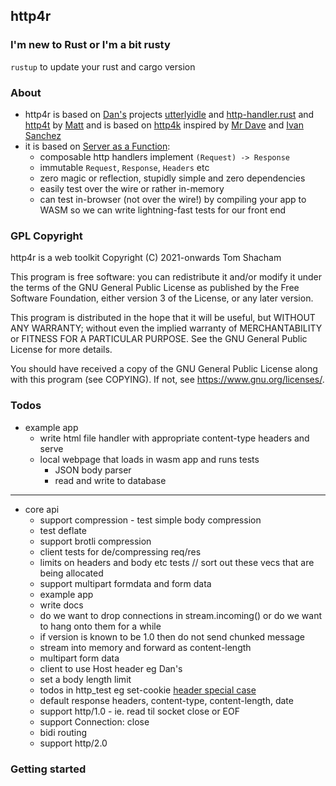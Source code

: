 ## http4r

### I'm new to Rust or I'm a bit rusty

`rustup` to update your rust and cargo version

### About

- http4r is based on [Dan's](https://github.com/bodar/) projects
  [utterlyidle](https://github.com/bodar/utterlyidle)
  and [http-handler.rust](https://github.com/danielbodart/http-handler.rust)
  and [http4t](https://github.com/http4t/http4t) by [Matt](https://github.com/savagematt)
  and is based on [http4k](https://www.http4k.org/) inspired by [Mr Dave](https://github.com/daviddenton) and [Ivan Sanchez](https://github.com/s4nchez)
- it is based on [Server as a Function](https://monkey.org/~marius/funsrv.pdf):
  - composable http handlers implement `(Request) -> Response`
  - immutable `Request`, `Response`, `Headers` etc
  - zero magic or reflection, stupidly simple and zero dependencies
  - easily test over the wire or rather in-memory
  - can test in-browser (not over the wire!) by compiling your app to WASM so
    we can write lightning-fast tests for our front end


### GPL Copyright

http4r is a web toolkit
Copyright (C) 2021-onwards Tom Shacham

This program is free software: you can redistribute it and/or modify
it under the terms of the GNU General Public License as published by
the Free Software Foundation, either version 3 of the License, or
any later version.

This program is distributed in the hope that it will be useful,
but WITHOUT ANY WARRANTY; without even the implied warranty of
MERCHANTABILITY or FITNESS FOR A PARTICULAR PURPOSE. See the
GNU General Public License for more details.

You should have received a copy of the GNU General Public License
along with this program (see COPYING).  If not, see <https://www.gnu.org/licenses/>.


### Todos

- example app
  - write html file handler with appropriate content-type headers and serve 
  - local webpage that loads in wasm app and runs tests
    - JSON body parser
    - read and write to database
---
- core api
  - support compression - test simple body compression
  - test deflate
  - support brotli compression
  - client tests for de/compressing req/res
  - limits on headers and body etc tests // sort out these vecs that are being allocated
  - support multipart formdata and form data
  - example app
  - write docs
  - do we want to drop connections in stream.incoming() or do we want to hang onto them for a while
  - if version is known to be 1.0 then do not send chunked message
  - stream into memory and forward as content-length 
  - multipart form data
  - client to use Host header eg Dan's
  - set a body length limit
  - todos in http_test eg set-cookie [header special case](https://datatracker.ietf.org/doc/html/rfc6265)
  - default response headers, content-type, content-length, date
  - support http/1.0 - ie. read til socket close or EOF
  - support Connection: close
  - bidi routing 
  - support http/2.0


### Getting started

